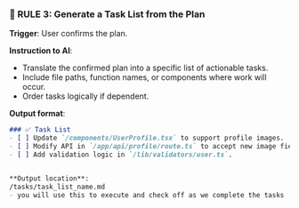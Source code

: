 ### 🧩 RULE 3: Generate a Task List from the Plan
**Trigger**: User confirms the plan.

**Instruction to AI**:
- Translate the confirmed plan into a specific list of actionable tasks.
- Include file paths, function names, or components where work will occur.
- Order tasks logically if dependent.

**Output format**:
```markdown
### ✅ Task List
- [ ] Update `/components/UserProfile.tsx` to support profile images.
- [ ] Modify API in `/app/api/profile/route.ts` to accept new image field.
- [ ] Add validation logic in `/lib/validators/user.ts`.


**Output location**:
/tasks/task_list_name.md
- you will use this to execute and check off as we complete the tasks
